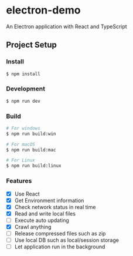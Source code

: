 # electron-demo

An Electron application with React and TypeScript

## Project Setup

### Install

```bash
$ npm install
```

### Development

```bash
$ npm run dev
```

### Build

```bash
# For windows
$ npm run build:win

# For macOS
$ npm run build:mac

# For Linux
$ npm run build:linux
```

### Features
- [x]  Use React
- [x]  Get Environment information
- [x]  Check network status in real time
- [x]  Read and write local files 
- [ ]  Execute auto updating
- [x]  Crawl anything
- [ ]  Release compressed files such as zip
- [ ]  Use local DB such as local/session storage
- [ ]  Let application run in the background